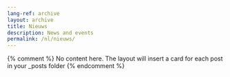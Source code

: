 ```yaml
---
lang-ref: archive
layout: archive
title: Nieuws
description: News and events
permalink: /nl/nieuws/
---
```

{% comment %}
  No content here. The layout will insert a card for each post in your _posts folder
{% endcomment %}